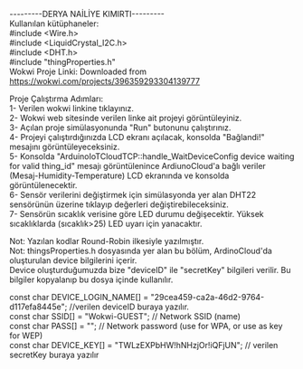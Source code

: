 ---------DERYA NAİLİYE KIMIRTI---------   
Kullanılan kütüphaneler:  
#include <Wire.h>  
#include <LiquidCrystal_I2C.h>  
#include <DHT.h>  
#include "thingProperties.h"  
Wokwi Proje Linki:
Downloaded from https://wokwi.com/projects/396359293304139777

Proje Çalıştırma Adımları:  
1- Verilen wokwi linkine tıklayınız.  
2- Wokwi web sitesinde verilen linke ait projeyi görüntüleyiniz.  
3- Açılan proje simülasyonunda "Run" butonunu çalıştırınız.   
4- Projeyi çalıştırdığınızda LCD ekranı açılacak, konsolda "Bağlandi!" mesajını görüntüleyeceksiniz.  
5- Konsolda "ArduinoIoTCloudTCP::handle_WaitDeviceConfig device waiting for valid thing_id" mesajı görüntülenince ArdiunoCloud'a bağlı veriler (Mesaj-Humidity-Temperature) LCD ekranında ve konsolda görüntülenecektir.   
6- Sensör verilerini değiştirmek için simülasyonda yer alan DHT22 sensörünün üzerine tıklayıp değerleri değiştirebileceksiniz.  
7- Sensörün sıcaklık verisine göre LED durumu değişecektir. Yüksek sıcaklıklarda (sıcaklık>25) LED uyarı için yanacaktır.  

Not: Yazılan kodlar Round-Robin ilkesiyle yazılmıştır.  
Not: thingsProperties.h dosyasında yer alan bu bölüm, ArdinoCloud'da oluşturulan device bilgilerini içerir.  
Device oluşturduğumuzda bize "deviceID" ile "secretKey" bilgileri verilir. Bu bilgiler kopyalanıp bu dosya içinde kullanılır.  

const char DEVICE_LOGIN_NAME[]  = "29cea459-ca2a-46d2-9764-d117efa8445e"; //verilen deviceID buraya yazılır.  
const char SSID[]               = "Wokwi-GUEST";    // Network SSID (name)  
const char PASS[]               = "";    // Network password (use for WPA, or use as key for WEP)  
const char DEVICE_KEY[]  = "TWLzEXPbHW!hNHzjOr!iQFjUN";    // verilen secretKey buraya yazılır  
